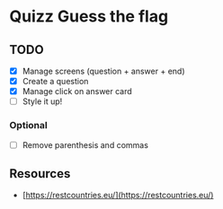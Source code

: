# Quizz Guess the flag

## TODO

- [x] Manage screens (question + answer + end)
- [x] Create a question
- [x] Manage click on answer card
- [ ] Style it up!

### Optional

- [ ] Remove parenthesis and commas

## Resources

- [https://restcountries.eu/](https://restcountries.eu/)